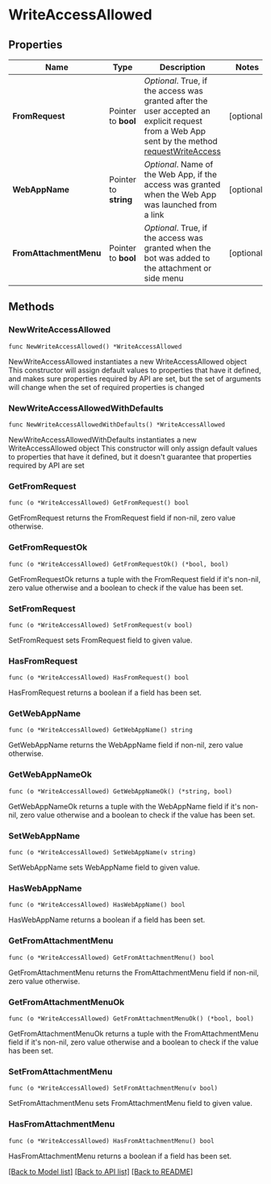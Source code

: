 # WriteAccessAllowed

## Properties

Name | Type | Description | Notes
------------ | ------------- | ------------- | -------------
**FromRequest** | Pointer to **bool** | *Optional*. True, if the access was granted after the user accepted an explicit request from a Web App sent by the method [requestWriteAccess](https://core.telegram.org/bots/webapps#initializing-mini-apps) | [optional] 
**WebAppName** | Pointer to **string** | *Optional*. Name of the Web App, if the access was granted when the Web App was launched from a link | [optional] 
**FromAttachmentMenu** | Pointer to **bool** | *Optional*. True, if the access was granted when the bot was added to the attachment or side menu | [optional] 

## Methods

### NewWriteAccessAllowed

`func NewWriteAccessAllowed() *WriteAccessAllowed`

NewWriteAccessAllowed instantiates a new WriteAccessAllowed object
This constructor will assign default values to properties that have it defined,
and makes sure properties required by API are set, but the set of arguments
will change when the set of required properties is changed

### NewWriteAccessAllowedWithDefaults

`func NewWriteAccessAllowedWithDefaults() *WriteAccessAllowed`

NewWriteAccessAllowedWithDefaults instantiates a new WriteAccessAllowed object
This constructor will only assign default values to properties that have it defined,
but it doesn't guarantee that properties required by API are set

### GetFromRequest

`func (o *WriteAccessAllowed) GetFromRequest() bool`

GetFromRequest returns the FromRequest field if non-nil, zero value otherwise.

### GetFromRequestOk

`func (o *WriteAccessAllowed) GetFromRequestOk() (*bool, bool)`

GetFromRequestOk returns a tuple with the FromRequest field if it's non-nil, zero value otherwise
and a boolean to check if the value has been set.

### SetFromRequest

`func (o *WriteAccessAllowed) SetFromRequest(v bool)`

SetFromRequest sets FromRequest field to given value.

### HasFromRequest

`func (o *WriteAccessAllowed) HasFromRequest() bool`

HasFromRequest returns a boolean if a field has been set.

### GetWebAppName

`func (o *WriteAccessAllowed) GetWebAppName() string`

GetWebAppName returns the WebAppName field if non-nil, zero value otherwise.

### GetWebAppNameOk

`func (o *WriteAccessAllowed) GetWebAppNameOk() (*string, bool)`

GetWebAppNameOk returns a tuple with the WebAppName field if it's non-nil, zero value otherwise
and a boolean to check if the value has been set.

### SetWebAppName

`func (o *WriteAccessAllowed) SetWebAppName(v string)`

SetWebAppName sets WebAppName field to given value.

### HasWebAppName

`func (o *WriteAccessAllowed) HasWebAppName() bool`

HasWebAppName returns a boolean if a field has been set.

### GetFromAttachmentMenu

`func (o *WriteAccessAllowed) GetFromAttachmentMenu() bool`

GetFromAttachmentMenu returns the FromAttachmentMenu field if non-nil, zero value otherwise.

### GetFromAttachmentMenuOk

`func (o *WriteAccessAllowed) GetFromAttachmentMenuOk() (*bool, bool)`

GetFromAttachmentMenuOk returns a tuple with the FromAttachmentMenu field if it's non-nil, zero value otherwise
and a boolean to check if the value has been set.

### SetFromAttachmentMenu

`func (o *WriteAccessAllowed) SetFromAttachmentMenu(v bool)`

SetFromAttachmentMenu sets FromAttachmentMenu field to given value.

### HasFromAttachmentMenu

`func (o *WriteAccessAllowed) HasFromAttachmentMenu() bool`

HasFromAttachmentMenu returns a boolean if a field has been set.


[[Back to Model list]](../README.md#documentation-for-models) [[Back to API list]](../README.md#documentation-for-api-endpoints) [[Back to README]](../README.md)


